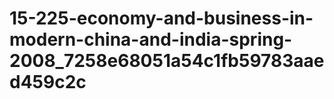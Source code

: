# 15-225-economy-and-business-in-modern-china-and-india-spring-2008_7258e68051a54c1fb59783aaed459c2c